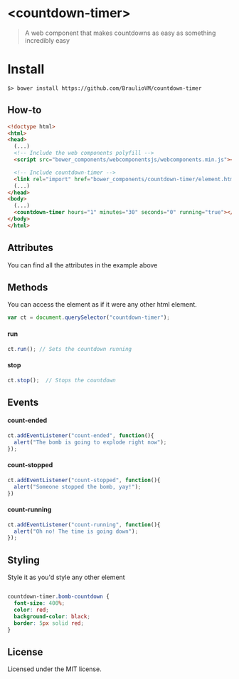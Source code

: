 # &lt;countdown-timer&gt;

> A web component that makes countdowns as easy as something incredibly easy

# Install
```
$> bower install https://github.com/BraulioVM/countdown-timer
```

## How-to
```html
<!doctype html>
<html>
<head>
  (...)
  <!-- Include the web components polyfill -->
  <script src="bower_components/webcomponentsjs/webcomponents.min.js"></script>

  <!-- Include countdown-timer -->
  <link rel="import" href="bower_components/countdown-timer/element.html">
  (...)
</head>
<body>
  (...)
  <countdown-timer hours="1" minutes="30" seconds="0" running="true"></countdown-timer>
</body>
</html>
```
## Attributes
You can find all the attributes in the example above

## Methods
You can access the element as if it were any other html element.
```javascript
var ct = document.querySelector("countdown-timer");
```
#### run
```javascript
ct.run(); // Sets the countdown running
```

#### stop
```javascript
ct.stop();  // Stops the countdown
```

## Events

#### count-ended
```javascript
ct.addEventListener("count-ended", function(){
  alert("The bomb is going to explode right now");
});
```

#### count-stopped
```javascript
ct.addEventListener("count-stopped", function(){
  alert("Someone stopped the bomb, yay!");
})
```

#### count-running
```javascript
ct.addEventListener("count-running", function(){
  alert("Oh no! The time is going down");
});
```

## Styling
Style it as you'd style any other element

```css

countdown-timer.bomb-countdown {
  font-size: 400%;
  color: red;
  background-color: black;
  border: 5px solid red;
}

```



## License
Licensed under the MIT license.
